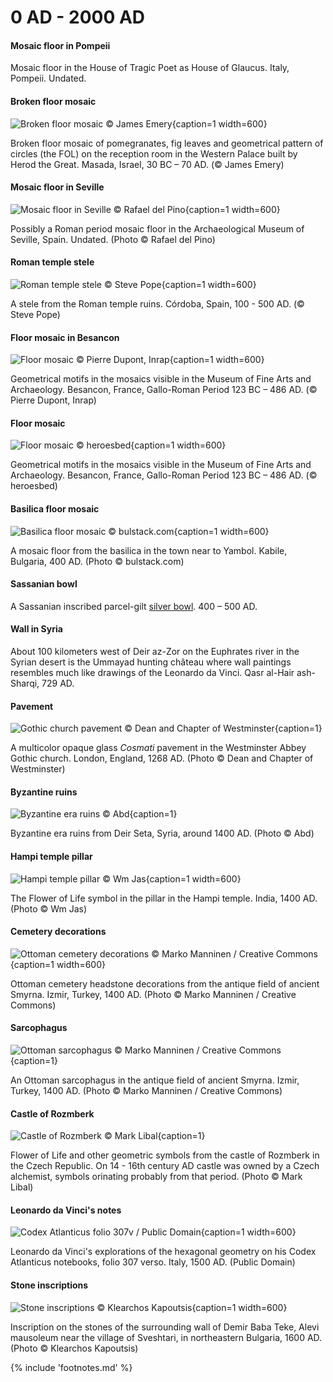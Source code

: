 # 0 AD - 2000 AD

<!-- nopb -->

#### Mosaic floor in Pompeii

Mosaic floor<!-- cite author="Karl" title="House of Tragic Poet as House of Glaucus - Pompeii - Mosaic floor" date="" location="" type="website" href="https://www.flickr.com/photos/70125105@N06/13980198177/" --> in the House of Tragic Poet as House of Glaucus. Italy, Pompeii. Undated.

<!-- endnopb -->
<!-- nopb -->

#### Broken floor mosaic

![Broken floor mosaic © James Emery](./media/mosaic-masada.png){caption=1 width=600}

Broken floor mosaic of pomegranates, fig leaves and geometrical pattern of circles (the FOL) on the reception room in the Western Palace built by Herod the Great. Masada, Israel, 30 BC – 70 AD. (© James Emery)

<!-- endnopb -->
<!-- nopb -->

#### Mosaic floor in Seville

![Mosaic floor in Seville © Rafael del Pino](./media/mosaic-seville.jpg){caption=1 width=600}

Possibly a Roman period mosaic floor in the Archaeological Museum of Seville, Spain. Undated. (Photo © Rafael del Pino)

<!-- endnopb -->
<!-- nopb -->

#### Roman temple stele

![Roman temple stele © Steve Pope](./media/temple-stele.png){caption=1 width=600}

A stele from the Roman temple ruins. Córdoba, Spain, 100 - 500 AD. (© Steve Pope)

<!-- endnopb -->
<!-- nopb -->

#### Floor mosaic in Besancon

![Floor mosaic © Pierre Dupont, Inrap](./media/mosaic-besancon.jpg){caption=1 width=600}

Geometrical motifs in the mosaics visible in the Museum of Fine Arts and Archaeology. Besancon, France, Gallo-Roman Period 123 BC – 486 AD. (© Pierre Dupont, Inrap)

<!-- endnopb -->
<!-- nopb -->

#### Floor mosaic

![Floor mosaic © heroesbed](./media/mosaic-besancon2.jpg){caption=1 width=600}

Geometrical motifs in the mosaics visible in the Museum of Fine Arts and Archaeology. Besancon, France, Gallo-Roman Period 123 BC – 486 AD. (© heroesbed)

<!-- endnopb -->
<!-- nopb -->

#### Basilica floor mosaic

![Basilica floor mosaic © bulstack.com](./media/mosaic-kabile.jpg){caption=1 width=600}

A mosaic floor from the basilica in the town near to Yambol. Kabile, Bulgaria, 400 AD. (Photo © bulstack.com)

<!-- endnopb -->
<!-- nopb -->

#### Sassanian bowl

A Sassanian inscribed parcel-gilt [silver bowl](http://www.christies.com/lotfinder/LargeImage.aspx?image=http://www.christies.com/lotfinderimages/d48895/d4889595x.jpg). 400 – 500 AD.

<!-- endnopb -->
<!-- nopb -->

#### Wall in Syria

About 100 kilometers west of Deir az-Zor on the Euphrates river in the Syrian desert is the Ummayad hunting château where wall paintings<!-- cite author="Hans-Christian" title="Picture of temple ruins in Qasr al-Hair ash-Sharqi" date="" location="" type="website" href="https://www.flickr.com/photos/7283893@N05/5230474741/in/faves-48694711@N03/" --> resembles much like drawings of the Leonardo da Vinci. Qasr al-Hair ash-Sharqi, 729 AD.

<!-- endnopb -->
<!-- nopb -->

#### Pavement

![Gothic church pavement © Dean and Chapter of Westminster](./media/church-pavement.jpg){caption=1}

A multicolor opaque glass _Cosmati_ pavement in the Westminster Abbey<!-- cite author="westminster-abbey.org" title="Westminster Abbey conservation" date="" location="" type="website" href="http://www.westminster-abbey.org/conservation" --> Gothic church. London, England, 1268 AD. (Photo © Dean and Chapter of Westminster)

<!-- endnopb -->
<!-- nopb -->

#### Byzantine ruins

![Byzantine era ruins © Abd](./media/syria-der-sita.jpg){caption=1}

Byzantine era ruins from Deir Seta, Syria, around 1400 AD. (Photo © Abd)

<!-- endnopb -->
<!-- nopb -->

#### Hampi temple pillar

![Hampi temple pillar © Wm Jas](./media/hampi-pillar.png){caption=1 width=600}

The Flower of Life symbol in the pillar in the Hampi temple<!-- cite author="wikipedia.org" title="Hampi temple" date="" location="" type="website" href="https://en.wikipedia.org/wiki/Hampi" -->. India, 1400 AD. (Photo © Wm Jas)

<!-- endnopb -->
<!-- nopb -->

#### Cemetery decorations

![Ottoman cemetery decorations © Marko Manninen / Creative Commons](./media/ottoman-cemetery.png){caption=1 width=600}

Ottoman cemetery headstone decorations from the antique field of ancient Smyrna. Izmir, Turkey, 1400 AD. (Photo © Marko Manninen / Creative Commons)

<!-- endnopb -->
<!-- nopb -->

#### Sarcophagus

![Ottoman sarcophagus © Marko Manninen / Creative Commons](./media/ottoman-sargofagus.png){caption=1}

An Ottoman sarcophagus in the antique field of ancient Smyrna. Izmir, Turkey, 1400 AD. (Photo © Marko Manninen / Creative Commons)

<!-- endnopb -->
<!-- nopb -->

#### Castle of Rozmberk

![Castle of Rozmberk © Mark Libal](./media/castle-rozmberk.jpg){caption=1}

Flower of Life and other geometric symbols from the castle of Rozmberk<!-- cite author="wikipedia.org" title="Castle of Rozmberk" date="" location="" type="website" href="https://en.wikipedia.org/wiki/Rožmberk_Castle" --> in the Czech Republic. On 14 - 16th century AD castle was owned by a Czech alchemist, symbols orinating probably from that period. (Photo © Mark Libal)

<!-- endnopb -->
<!-- nopb -->

#### Leonardo da Vinci's notes

![Codex Atlanticus folio 307v / Public Domain](./media/da-vinci-notes.jpg){caption=1 width=600}

Leonardo da Vinci's explorations of the hexagonal geometry on his Codex Atlanticus<!-- cite author="wikipedia.org" title="Codex Atlanticus" date="" location="" type="website" href="https://en.wikipedia.org/wiki/Codex_Atlanticus" --> notebooks, folio 307 verso<!-- cite author="wikimedia.org" title="Codex Atlanticus, folio 307 verso" date="" location="" type="website" href="https://commons.wikimedia.org/wiki/File:Leonardo_da_Vinci_%E2%80%93_Codex_Atlanticus_folio_307v.jpg" -->. Italy, 1500 AD. (Public Domain)

<!-- endnopb -->
<!-- nopb -->

#### Stone inscriptions

![Stone inscriptions © Klearchos Kapoutsis](./media/demir-baba-teke.jpg){caption=1 width=600}

Inscription on the stones of the surrounding wall of Demir Baba Teke, Alevi mausoleum near the village of Sveshtari, in northeastern Bulgaria, 1600 AD. (Photo © Klearchos Kapoutsis)

<!-- endnopb -->

{% include 'footnotes.md' %}
